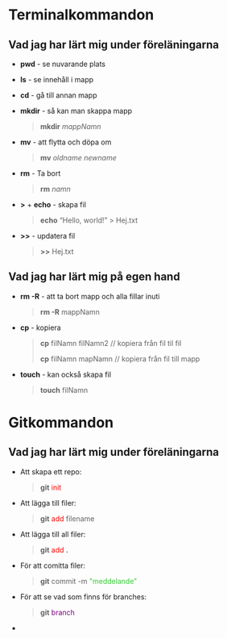 
# Terminalkommandon

## Vad jag har lärt mig under föreläningarna
- **pwd** - se nuvarande plats

- **ls** - se innehåll i mapp

- **cd** - gå till annan mapp

- **mkdir** - så kan man skappa mapp
  > **mkdir** *mappNamn*

- **mv** - att flytta och döpa om
  > **mv** *oldname newname*

- **rm** - Ta bort
  > **rm** *namn*

- **>** + **echo** - skapa fil
  > **echo** “Hello, world!” > Hej.txt

- **>>** - updatera fil
  > **>>** Hej.txt

## Vad jag har lärt mig på egen hand 

- **rm -R** - att ta bort mapp och alla fillar inuti
  > **rm -R** mappNamn

- **cp** - kopiera
  > **cp** filNamn filNamn2 // kopiera från fil til fil
  >
  > **cp** filNamn mapNamn // kopiera från fil till mapp

- **touch** - kan också skapa fil 
  > **touch** filNamn

# Gitkommandon 

## Vad jag har lärt mig under föreläningarna
- Att skapa ett repo:
  >**git** <span style="color:red">init</span>

- Att lägga till filer:
  >**git** <span style="color:red">add</span> filename

- Att lägga till all filer:
  >**git** <span style="color:red">add</span> **.**

- För att comitta filer:
  >**git** commit -m <span style="color:limegreen">"meddelande"</span>

- För att se vad som finns för branches:
  >**git** <span style="color:purple">branch</span>

- 




